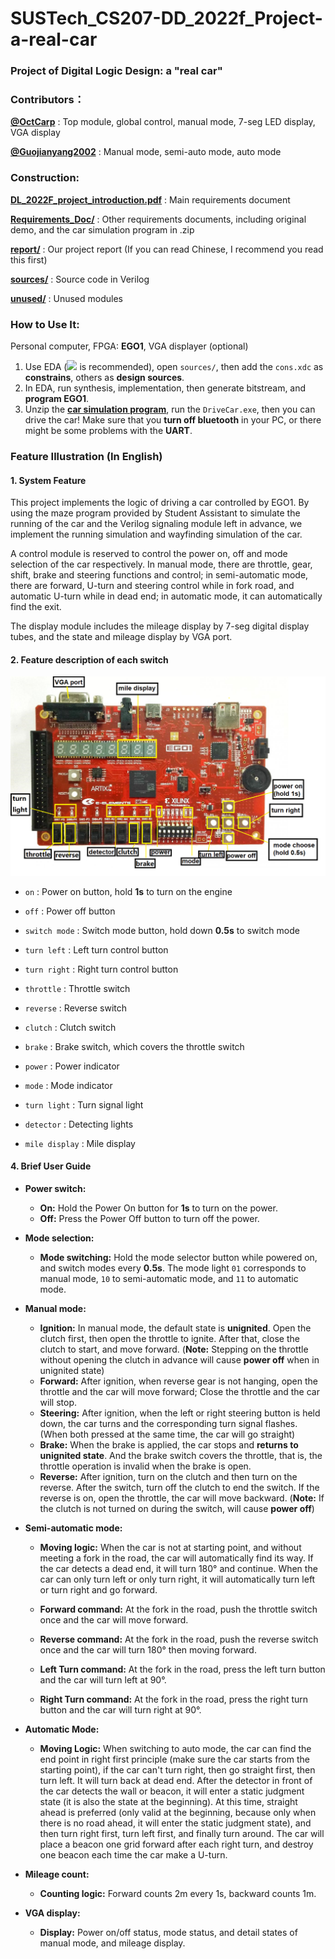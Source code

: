 # SUSTech_CS207-DD_2022f_Project-a-real-car

### Project of Digital Logic Design: a "real car"

### Contributors：

[**@OctCarp**](https://github.com/OctCarp) : Top module, global control, manual mode, 7-seg LED display, VGA display 

[**@Guojianyang2002**](https://github.com/Guojianyang2002) : Manual mode, semi-auto mode, auto mode

### Construction:

[**DL_2022F_project_introduction.pdf**](DL_2022F_project_introduction.pdf) : Main requirements document

[**Requirements_Doc/**](Requirements_Doc/) : Other requirements documents, including original demo, and the car simulation program in .zip

[**report/**](report/) : Our project report (If you can read Chinese, I recommend you read this first)

[**sources/**](sources/) : Source code in Verilog

[**unused/**](unused/) : Unused modules

### How to Use It:

 Personal computer, FPGA: **EGO1**, VGA displayer (optional)

1. Use EDA ([![](https://img.shields.io/badge/-VIVADO-white?style=flat&logo=xilinx&logoColor=red)](https://www.xilinx.com/products/design-tools/vivado.html) is recommended), open `sources/`, then add the `cons.xdc` as **constrains**, others as **design sources**.
2. In EDA, run synthesis, implementation, then generate bitstream, and **program EGO1**.
3. Unzip the [**car simulation program**](Requirements_Doc/CarSimulation_bugFix.zip), run the `DriveCar.exe`, then you can drive the car! Make sure that you **turn off bluetooth** in your PC, or there might be some problems with the **UART**.

### Feature Illustration (In English)

#### 1. System Feature

This project implements the logic of driving a car controlled by EGO1. By using the maze program provided by Student Assistant to simulate the running of the car and the Verilog signaling module left in advance, we implement the running simulation and wayfinding simulation of the car.

A control module is reserved to control the power on, off and mode selection of the car respectively. In manual mode, there are throttle, gear, shift, brake and steering functions and control; in semi-automatic mode, there are forward, U-turn and steering control while in fork road, and automatic U-turn while in dead end; in automatic mode, it can automatically find the exit.

The display module includes the mileage display by 7-seg digital display tubes, and the state and mileage display by VGA port.

#### 2. Feature description of each switch

![EGO1_Illustration](report/pics/EGO1_Illustration.png)

- `on` : Power on button, hold **1s** to turn on the engine

- `off` : Power off button

- `switch mode` : Switch mode button, hold down **0.5s** to switch mode

- `turn left` : Left turn control button

- `turn right` : Right turn control button

- `throttle` : Throttle switch

- `reverse` : Reverse switch

- `clutch` : Clutch switch

- `brake` : Brake switch, which covers the throttle switch

- `power` : Power indicator

- `mode` : Mode indicator

- `turn light` : Turn signal light

- `detector` : Detecting lights

- `mile display` : Mile display


#### 4.  Brief User Guide

- **Power switch:**
  - **On:** Hold the Power On button for **1s** to turn on the power.
  - **Off:** Press the Power Off button to turn off the power.

- **Mode selection:**
  - **Mode switching:** Hold the mode selector button while powered on, and switch modes every **0.5s**. The mode light `01` corresponds to manual mode, `10` to semi-automatic mode, and `11` to automatic mode.

- **Manual mode:**
  - **Ignition:** In manual mode, the default state is **unignited**. Open the clutch first, then open the throttle to ignite. After that, close the clutch to start, and move forward. (**Note:** Stepping on the throttle without opening the clutch in advance will cause **power off** when in unignited state)
  - **Forward:** After ignition, when reverse gear is not hanging, open the throttle and the car will move forward; Close the throttle and the car will stop.
  - **Steering:** After ignition, when the left or right steering button is held down, the car turns and the corresponding turn signal flashes. (When both pressed at the same time, the car will go straight)
  - **Brake:** When the brake is applied, the car stops and **returns to unignited state**. And the brake switch covers the throttle, that is, the throttle operation is invalid when the brake is open.
  - **Reverse:** After ignition, turn on the clutch and then turn on the reverse. After the switch, turn off the clutch to end the switch. If the reverse is on, open the throttle, the car will move backward. (**Note:** If the clutch is not turned on during the switch, will cause **power off**)

- **Semi-automatic mode:**
  - **Moving logic:** When the car is not at starting point, and without meeting a fork in the road, the car will automatically find its way. If the car detects a dead end, it will turn 180° and continue. When the car can only turn left or only turn right, it will automatically turn left or turn right and go forward.

  - **Forward command:** At the fork in the road, push the throttle switch once and the car will move forward.

  - **Reverse command:** At the fork in the road, push the reverse switch once and the car will turn 180° then moving forward.

  - **Left Turn command:** At the fork in the road, press the left turn button and the car will turn left at 90°.

  - **Right Turn command:** At the fork in the road, press the right turn button and the car will turn right at 90°.

- **Automatic Mode:**
  - **Moving Logic:** When switching to auto mode, the car can find the end point in right first principle (make sure the car starts from the starting point), if the car can't turn right, then go straight first, then turn left. It will turn back at dead end. After the detector in front of the car detects the wall or beacon, it will enter a static judgment state (it is also the state at the beginning). At this time, straight ahead is preferred (only valid at the beginning, because only when there is no road ahead, it will enter the static judgment state), and then turn right first, turn left first, and finally turn around. The car will place a beacon one grid forward after each right turn, and destroy one beacon each time the car make a U-turn.

- **Mileage count:**
  - **Counting logic:** Forward counts 2m every 1s, backward counts 1m.

- **VGA display:**
  - **Display:** Power on/off status, mode status, and detail states of manual mode, and mileage display.
